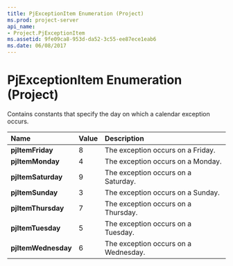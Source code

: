 ```yaml
---
title: PjExceptionItem Enumeration (Project)
ms.prod: project-server
api_name:
- Project.PjExceptionItem
ms.assetid: 9fe09ca8-953d-da52-3c55-ee87ece1eab6
ms.date: 06/08/2017
---
```



# PjExceptionItem Enumeration (Project)

Contains constants that specify the day on which a calendar exception occurs.



|**Name**|**Value**|**Description**|
|:-----|:-----|:-----|
|**pjItemFriday**|8|The exception occurs on a Friday.|
|**pjItemMonday**|4|The exception occurs on a Monday.|
|**pjItemSaturday**|9|The exception occurs on a Saturday.|
|**pjItemSunday**|3|The exception occurs on a Sunday.|
|**pjItemThursday**|7|The exception occurs on a Thursday.|
|**pjItemTuesday**|5|The exception occurs on a Tuesday.|
|**pjItemWednesday**|6|The exception occurs on a Wednesday.|

